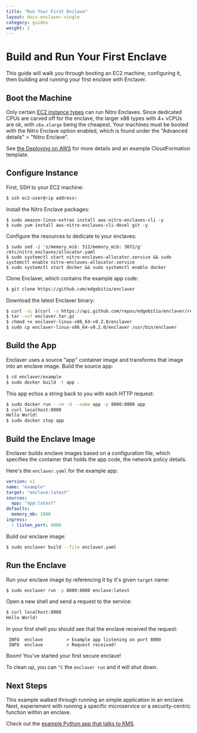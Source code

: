 ```yaml
---
title: "Run Your First Enclave"
layout: docs-enclaver-single
category: guides
weight: 1
---
```


# Build and Run Your First Enclave

This guide will walk you through booting an EC2 machine, configuring it, then building and running your first enclave with Enclaver.

## Boot the Machine

Only certain [EC2 instance types][instance-req] can run Nitro Enclaves. Since dedicated CPUs are carved off for the enclave, the larger x86 types with 4+ vCPUs are ok, with `c6a.xlarge` being the cheapest. Your machines must be booted with the Nitro Enclave option enabled, which is found under the "Advanced details" > "Nitro Enclave". 

See [the Deploying on AWS](deploy-aws.md) for more details and an example CloudFormation template.

## Configure Instance

First, SSH to your EC2 machine:

```sh
$ ssh ec2-user@<ip address>
```

Install the Nitro Enclave packages:

```
$ sudo amazon-linux-extras install aws-nitro-enclaves-cli -y
$ sudo yum install aws-nitro-enclaves-cli-devel git -y
```

Configure the resources to dedicate to your enclaves:

```
$ sudo sed -i 's/memory_mib: 512/memory_mib: 3072/g' /etc/nitro_enclaves/allocator.yaml
$ sudo systemctl start nitro-enclaves-allocator.service && sudo systemctl enable nitro-enclaves-allocator.service
$ sudo systemctl start docker && sudo systemctl enable docker
```

Clone Enclaver, which contains the example app code:

```sh
$ git clone https://github.com/edgebitio/enclaver
```

Download the latest Enclaver binary:

```sh
$ curl -sL $(curl -s https://api.github.com/repos/edgebitio/enclaver/releases/latest | jq -r '.assets[] | select(.name|match("^enclaver-linux-x86_64(.*)tar.gz$")) | .browser_download_url') --output enclaver.tar.gz
$ tar -xvf enclaver.tar.gz
$ chmod +x enclaver-linux-x86_64-v0.2.0/enclaver
$ sudo cp enclaver-linux-x86_64-v0.2.0/enclaver /usr/bin/enclaver
```

## Build the App

Enclaver uses a source "app" container image and transforms that image into an enclave image. Build the source app:

```sh
$ cd enclaver/example
$ sudo docker build -t app .
```

This app echos a string back to you with each HTTP request:

```sh
$ sudo docker run --rm -d --name app -p 8000:8000 app
$ curl localhost:8000
Hello World!
$ sudo docker stop app
```

## Build the Enclave Image

Enclaver builds enclave images based on a configuration file, which specifies the container that holds the app code, the network policy details.

Here's the `enclaver.yaml` for the example app:

```yaml
version: v1
name: "example"
target: "enclave:latest"
sources:
  app: "app:latest"
defaults:
  memory_mb: 1000
ingress:
  - listen_port: 8000
```

Build our enclave image:

```sh
$ sudo enclaver build --file enclaver.yaml
```

## Run the Enclave

Run your enclave image by referencing it by it's given `target` name:

```sh
$ sudo enclaver run -p 8000:8000 enclave:latest
```

Open a new shell and send a request to the service:

```sh
$ curl localhost:8000
Hello World!
```

In your first shell you should see that the enclave received the request:

```
 INFO  enclave         > Example app listening on port 8000
 INFO  enclave         > Request received!
```

Boom! You've started your first secure enclave!

To clean up, you can `^C` the `enclaver run` and it will shut down.

## Next Steps

This example walked through running an simple application in an enclave. Next, experiement with running a specific microservice or a security-centric function within an enclave.

Check out the [example Python app that talks to KMS](guide-app.md).

[instance-req]: https://docs.aws.amazon.com/enclaves/latest/user/nitro-enclave.html#nitro-enclave-reqs